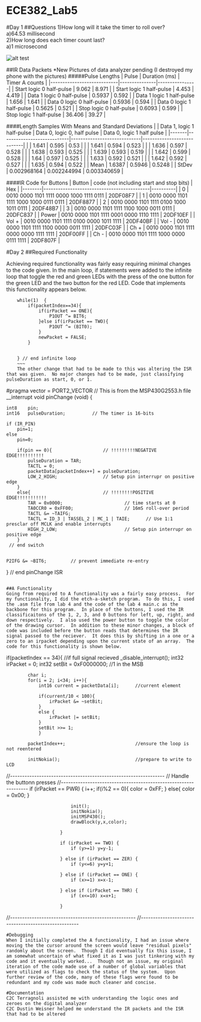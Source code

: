 ECE382_Lab5
===========

#Day 1
##Questions
1)How long will it take the timer to roll over?   
a)64.53 millisecond   
2)How long does each timer count last?    
a)1 microsecond   

![alt test](http://i47.photobucket.com/albums/f189/erik_thompson2/lab5pic_zps2ab53bec.png)

##IR Data Packets
*New Pictures of data analyzer pending (I destroyed my phone with the pictures)
#####Pulse Lengths
| Pulse                      | Duration (ms) | Timer A counts |
|----------------------------|---------------|----------------|
| Start   logic 0 half-pulse | 9.062         | 8.971          |
| Start logic 1 half-pulse   | 4.453         | 4.419          |
| Data 1 logic 0 half-pulse  | 0.5937        | 0.592          |
| Data 1 logic 1 half-pulse  | 1.656         | 1.641          |
| Data 0 logic 0 half-pulse  | 0.5936        | 0.594          |
| Data 0 logic 1 half-pulse  | 0.5625        | 0.521          |
| Stop logic 0 half-pulse    | 0.6093        | 0.599          |
| Stop logic 1 half-pulse    | 36.406        | 39.27          |

####Length Samples With Means and Standard Deviations
|       | Data 1, logic 1 half-pulse | Data 0, logic 0, half pulse | Data 0, logic 1 half pulse |
|-------|----------------------------|-----------------------------|----------------------------|
|       | 1.641                      | 0.595                       | 0.53                       |
|       | 1.641                      | 0.594                       | 0.523                      |
|       | 1.636                      | 0.597                       | 0.528                      |
|       | 1.638                      | 0.593                       | 0.525                      |
|       | 1.639                      | 0.593                       | 0.519                      |
|       | 1.642                      | 0.599                       | 0.528                      |
|       | 1.64                       | 0.597                       | 0.525                      |
|       | 1.633                      | 0.592                       | 0.521                      |
|       | 1.642                      | 0.592                       | 0.527                      |
|       | 1.635                      | 0.594                       | 0.522                      |
| Mean  | 1.6387                     | 0.5946                      | 0.5248                     |
| StDev | 0.002968164                | 0.002244994                 | 0.003340659                |

####IR Code for Buttons
| Button | code (not including start and   stop bits) | Hex      |
|--------|--------------------------------------------|----------|
| 0      | 0010 0000 1101 1111 0000 1000 1111 0111    | 20DF08F7 |
| 1      | 0010 0000 1101 1111 1000   1000 0111 0111  | 20DF8877 |
| 2      | 0010 0000 1101 1111 0100 1000 1011 0111    | 20DF48B7 |
| 3      | 0010 0000 1101 1111 1100   1000 0011 0111  | 20DFC837 |
| Power  | 0010 0000 1101 1111 0001 0000 1110 1111    | 20DF10EF |
| Vol +  | 0010 0000 1101 1111 0100   0000 1011 1111  | 20DF40BF |
| Vol -  | 0010 0000 1101 1111 1100 0000 0011 1111    | 20DFC03F |
| Ch +   | 0010 0000 1101 1111 0000   0000 1111 1111  | 20DF00FF |
| Ch -   | 0010 0000 1101 1111 1000 0000 0111 1111    | 20DF807F |

#Day 2
##Required Functionality

Achieving required functionality was fairly easy requiring minimal changes to the code given.  In the main loop, if statements were added to the infinite loop that toggle the red and green LEDs with the press of the one button for the green LED and the two button for the red LED.  Code that implements this functionality appears below.
~~~
	while(1)  {
		if(packetIndex==34){
			if(irPacket == ONE){
				P1OUT ^= BIT6;
			}else if(irPacket == TWO){
				P1OUT ^= (BIT0);
			}
			newPacket = FALSE;
		}


	} // end infinite loop
	~~~
	The other change that had to be made to this was altering the ISR that was given.  No major changes had to be made, just classifying pulseDuration as start, 0, or 1.
~~~
#pragma vector = PORT2_VECTOR			// This is from the MSP430G2553.h file
__interrupt void pinChange (void) {

	int8	pin;
	int16	pulseDuration;			// The timer is 16-bits

	if (IR_PIN)
		pin=1;
	else
		pin=0;

		if(pin == 0){					// !!!!!!!!!NEGATIVE EDGE!!!!!!!!!!
			pulseDuration = TAR;
			TACTL = 0;
			packetData[packetIndex++] = pulseDuration;
			LOW_2_HIGH; 				// Setup pin interrupr on positive edge
		}
		else{							// !!!!!!!!POSITIVE EDGE!!!!!!!!!!!
			TAR = 0x0000;						// time starts at 0
			TA0CCR0 = 0xFF00;					// 16mS roll-over period
			TACTL &= ~TAIFG;
			TACTL = ID_3 | TASSEL_2 | MC_1 | TAIE;		// Use 1:1 presclar off MCLK and enable interrupts
			HIGH_2_LOW; 						// Setup pin interrupr on positive edge
		}
	 // end switch


	P2IFG &= ~BIT6;			// prevent immediate re-entry

} // end pinChange ISR
~~~

##A Functionality
Going from required to A functionality was a fairly easy process.  For my functionality, I did the etch-a-sketch program.  To do this, I used the .asm file from lab 4 and the code of the lab 4 main.c as the backbone for this program.  In place of the buttons, I used the IR classificaitons of the 1, 2, 3, and 0 buttons for left, up, right, and down respectively.  I also used the power button to toggle the color of the drawing cursor.  In addition to these minor changes, a block of code was included before the button reads that determines the IR signal passed to the reciever.  It does this by shifting in a one or a zero to an irpacket depending upon the current state of an array.  The code for this functionality is shown below.
~~~
if(packetIndex == 34){		//if full signal recieved
			_disable_interrupt();
			int32 irPacket = 0;
			int32 setBit = 0xF0000000;				//1 in the MSB

			char i;
			for(i = 2; i<34; i++){
				int16 current = packetData[i];		//current element

				if(current/10 < 100){
					irPacket &= ~setBit;
				}
				else {
					irPacket |= setBit;
				}
				setBit >>= 1;
				}

			packetIndex++;							//ensure the loop is not reentered

			initNokia();							//prepare to write to LCD

//----------------------------------------------------------------
//		Handle the buttonn presses
//----------------------------------------------------------------
			if (irPacket == PWR) {
							i++;
							if(i%2 == 0){
								color = 0xFF;
							}
							else{
								color = 0x00;
							}

							init();
							initNokia();
							initMSP430();
							drawBlock(y,x,color);

						}

						if (irPacket == TWO) {
							if (y>=1) y=y-1;

						} else if (irPacket == ZER) {
							if (y<=6) y=y+1;

						} else if (irPacket == ONE) {
							if (x>=1) x=x-1;

						} else if (irPacket == THR) {
							if (x<=10) x=x+1;

						}

//----------------------------------------------------
//----------------------------------------------------
~~~
#Debugging
When I initially completed the A functionality, I had an issue where moving the the cursor around the screen would leave "residual pixels" randomly about the screen.  Though I did eventually fix this issue, I am somewhat uncertain of what fixed it as I was just tinkering with my code and it eventually worked...  Though not an issue, my original iteration of the code made use of a number of global variables that were utilized as flags to check the status of the system.  Upon further review of the code, many of these flags were found to be redundant and my code was made much cleaner and concise.

#Documentation
C2C Terragnoli assisted me with understanding the logic ones and zeroes on the digital analyzer   
C2C Dustin Weisner helped me understand the IR packets and the ISR that had to be altered
